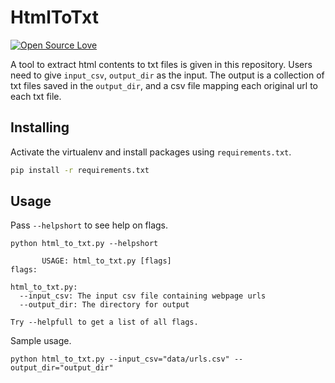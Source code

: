 # HtmlToTxt
[![Open Source Love](https://badges.frapsoft.com/os/mit/mit.svg?v=102)](https://github.com/workink/TextPlusImage/blob/master/LICENSE)

A tool to extract html contents to txt files is given in this repository. Users need to give `input_csv`, `output_dir` as 
the input. The output is a collection of txt files saved in the `output_dir`, and a csv file mapping each original url to each txt file.

## Installing
Activate the virtualenv and install packages using `requirements.txt`.
```bash
pip install -r requirements.txt
```

## Usage
Pass `--helpshort` to see help on flags.
```
python html_to_txt.py --helpshort

       USAGE: html_to_txt.py [flags]
flags:

html_to_txt.py:
  --input_csv: The input csv file containing webpage urls
  --output_dir: The directory for output

Try --helpfull to get a list of all flags.
```

Sample usage.
```
python html_to_txt.py --input_csv="data/urls.csv" --output_dir="output_dir"
```
